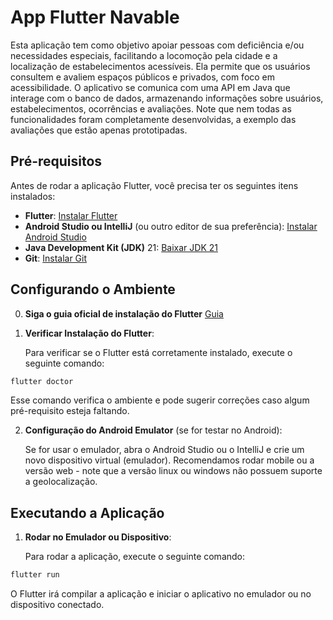 # App Flutter Navable

Esta aplicação tem como objetivo apoiar pessoas com deficiência e/ou necessidades especiais, facilitando a locomoção pela cidade e a localização de estabelecimentos acessíveis. Ela permite que os usuários consultem e avaliem espaços públicos e privados, com foco em acessibilidade. O aplicativo se comunica com uma API em Java que interage com o banco de dados, armazenando informações sobre usuários, estabelecimentos, ocorrências e avaliações. Note que nem todas as funcionalidades foram completamente desenvolvidas, a exemplo das avaliações que estão apenas prototipadas.

## Pré-requisitos

Antes de rodar a aplicação Flutter, você precisa ter os seguintes itens instalados:

- **Flutter**: [Instalar Flutter](https://flutter.dev/docs/get-started/install)
- **Android Studio ou IntelliJ** (ou outro editor de sua preferência): [Instalar Android Studio](https://developer.android.com/studio)
- **Java Development Kit (JDK)** 21: [Baixar JDK 21](https://jdk.java.net/21/)
- **Git**: [Instalar Git](https://git-scm.com/)

## Configurando o Ambiente

0. **Siga o guia oficial de instalação do Flutter**
   [Guia](https://docs.flutter.dev/get-started/install)

2. **Verificar Instalação do Flutter**:

   Para verificar se o Flutter está corretamente instalado, execute o seguinte comando:
```bash
flutter doctor
```

   Esse comando verifica o ambiente e pode sugerir correções caso algum pré-requisito esteja faltando.

2. **Configuração do Android Emulator** (se for testar no Android):

   Se for usar o emulador, abra o Android Studio ou o IntelliJ e crie um novo dispositivo virtual (emulador). Recomendamos rodar mobile ou a versão web - note que a versão linux ou windows não possuem suporte a geolocalização.

## Executando a Aplicação

1. **Rodar no Emulador ou Dispositivo**:

   Para rodar a aplicação, execute o seguinte comando:
```bash
flutter run
```
   O Flutter irá compilar a aplicação e iniciar o aplicativo no emulador ou no dispositivo conectado.
